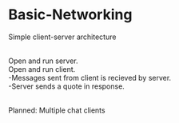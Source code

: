 # Basic-Networking

Simple client-server architecture<br><br>

Open and run server.<br>
Open and run client.<br>
-Messages sent from client is recieved by server.<br>
-Server sends a quote in response.<br><br>

Planned: Multiple chat clients
